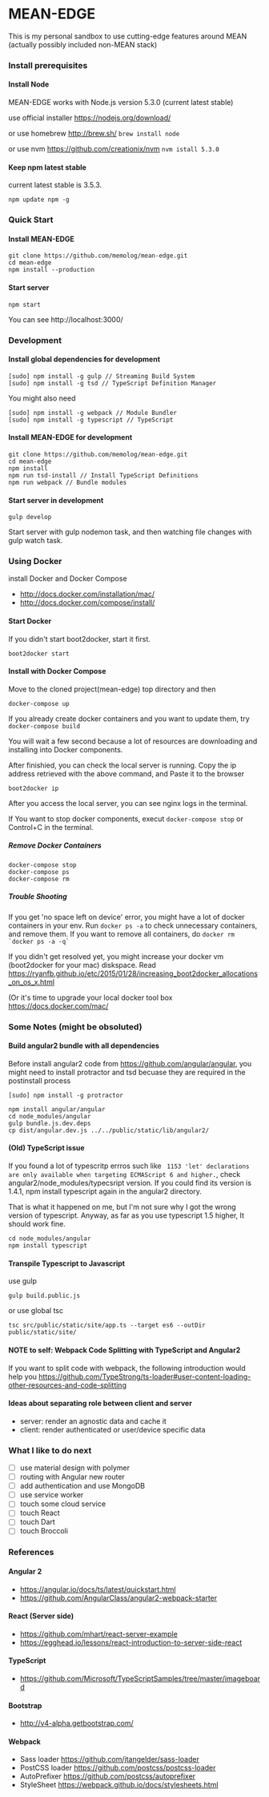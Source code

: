 # MEAN-EDGE
This is my personal sandbox to use cutting-edge features around MEAN (actually possibly included non-MEAN stack)

### Install prerequisites
#### Install Node
MEAN-EDGE works with Node.js version 5.3.0 (current latest stable)

use official installer https://nodejs.org/download/

or use homebrew http://brew.sh/ ```brew install node```

or use nvm https://github.com/creationix/nvm ```nvm istall 5.3.0```

#### Keep npm latest stable
current latest stable is 3.5.3.

```
npm update npm -g
```

### Quick Start
#### Install MEAN-EDGE
```
git clone https://github.com/memolog/mean-edge.git
cd mean-edge
npm install --production
```

#### Start server
```
npm start
```
You can see http://localhost:3000/

### Development
#### Install global dependencies for development
```
[sudo] npm install -g gulp // Streaming Build System
[sudo] npm install -g tsd // TypeScript Definition Manager
```

You might also need
```
[sudo] npm install -g webpack // Module Bundler
[sudo] npm install -g typescript // TypeScript
```

#### Install MEAN-EDGE for development
```
git clone https://github.com/memolog/mean-edge.git
cd mean-edge
npm install
npm run tsd-install // Install TypeScript Definitions
npm run webpack // Bundle modules
```

#### Start server in development
```
gulp develop
```

Start server with gulp nodemon task, and then watching file changes with gulp watch task.

### Using Docker
install Docker and Docker Compose
* http://docs.docker.com/installation/mac/
* http://docs.docker.com/compose/install/

#### Start Docker
If you didn't start boot2docker, start it first.
```
boot2docker start
```

#### Install with Docker Compose
Move to the cloned project(mean-edge) top directory and then
```
docker-compose up
```

If you already create docker containers and you want to update them, try ```docker-compose build```

You will wait a few second because a lot of resources are downloading and installing into Docker components.

After finishied, you can check the local server is running.
Copy the ip address retrieved with the above command, and Paste it to the browser

```
boot2docker ip
```

After you access the local server, you can see nginx logs in the terminal.

If You want to stop docker components, execut ```docker-compose stop``` or Control+C in the terminal.

##### Remove Docker Containers
```
docker-compose stop
docker-compose ps
docker-compose rm
```

##### Trouble Shooting
If you get 'no space left on device' error, you might have a lot of docker containers in your env. Run ```docker ps -a``` to check unnecessary containers, and remove them. If you want to remove all containers, do ``` docker rm `docker ps -a -q` ``` 

If you didn't get resolved yet, you might increase your docker vm (boot2docker for your mac) diskspace. Read https://ryanfb.github.io/etc/2015/01/28/increasing_boot2docker_allocations_on_os_x.html

(Or it's time to upgrade your local docker tool box https://docs.docker.com/mac/

### Some Notes (might be obsoluted)
#### Build angular2 bundle with all dependencies
Before install angular2 code from https://github.com/angular/angular, you might need to install protractor and tsd becuase they are required in the postinstall process

```
[sudo] npm install -g protractor
```

```
npm install angular/angular
cd node_modules/angular
gulp bundle.js.dev.deps
cp dist/angular.dev.js ../../public/static/lib/angular2/
```

#### (Old) TypeScript issue
If you found a lot of typescritp errros such like ``` 1153 'let' declarations are only available when targeting ECMAScript 6 and higher.```, check angular2/node_modules/typecsript version. If you could find its version is 1.4.1, npm install typescript again in the angular2 directory.

That is what it happened on me, but I'm not sure why I got the wrong version of typescript. Anyway, as far as you use typescript 1.5 higher, It should work fine.

```
cd node_modules/angular
npm install typescript
```

#### Transpile Typescript to Javascript

use gulp
```
gulp build.public.js
```

or use global tsc
```
tsc src/public/static/site/app.ts --target es6 --outDir public/static/site/
```

#### NOTE to self: Webpack Code Splitting with TypeScript and Angular2
If you want to split code with webpack, the following introduction would help you
https://github.com/TypeStrong/ts-loader#user-content-loading-other-resources-and-code-splitting

#### Ideas about separating role between client and server
- server: render an agnostic data and cache it
- client: render authenticated or user/device specific data

### What I like to do next
- [ ] use material design with polymer
- [ ] routing with Angular new router
- [ ] add authentication and use MongoDB
- [ ] use service worker
- [ ] touch some cloud service
- [ ] touch React
- [ ] touch Dart
- [ ] touch Broccoli

### References
#### Angular 2
- https://angular.io/docs/ts/latest/quickstart.html
- https://github.com/AngularClass/angular2-webpack-starter
#### React (Server side)
- https://github.com/mhart/react-server-example
- https://egghead.io/lessons/react-introduction-to-server-side-react
#### TypeScript
- https://github.com/Microsoft/TypeScriptSamples/tree/master/imageboard
#### Bootstrap
- http://v4-alpha.getbootstrap.com/
#### Webpack
- Sass loader https://github.com/jtangelder/sass-loader
- PostCSS loader https://github.com/postcss/postcss-loader
- AutoPrefixer https://github.com/postcss/autoprefixer
- StyleSheet https://webpack.github.io/docs/stylesheets.html